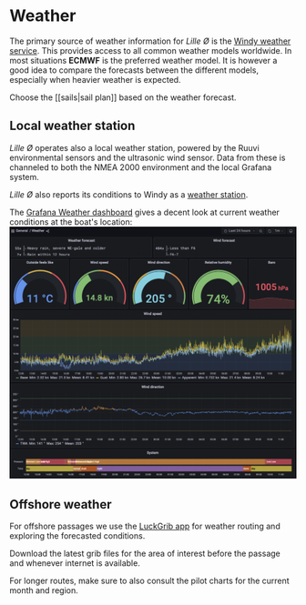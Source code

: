 # Weather

The primary source of weather information for _Lille Ø_ is the [Windy weather service](https://www.windy.com). This provides access to all common weather models worldwide.
In most situations **ECMWF** is the preferred weather model.
It is however a good idea to compare the forecasts between the different models, especially when heavier weather is expected.

Choose the [[sails|sail plan]] based on the weather forecast.

## Local weather station

_Lille Ø_ operates also a local weather station, powered by the Ruuvi environmental sensors and the ultrasonic wind sensor. Data from these is channeled to both the NMEA 2000 environment and the local Grafana system.

_Lille Ø_ also reports its conditions to Windy as a [weather station](https://www.windy.com/station/pws-f064d07f).

The [Grafana Weather dashboard](http://lille-oe-pi.local:3000/d/KNkl3x07k/weather?orgId=1&refresh=1m) gives a decent look at current weather conditions at the boat's location:
![Weather dashboard](../assets/weather-dashboard.png)
## Offshore weather

For offshore passages we use the [LuckGrib app](https://luckgrib.com) for weather routing and exploring the forecasted conditions.

Download the latest grib files for the area of interest before the passage and whenever internet is available.

For longer routes, make sure to also consult the pilot charts for the current month and region.




